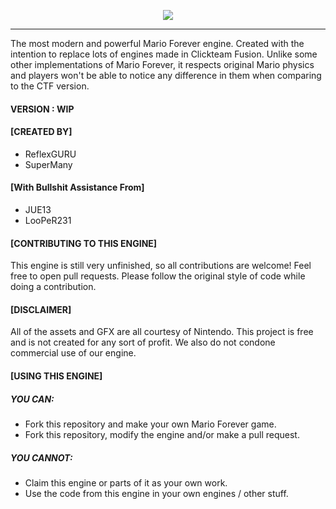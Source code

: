 <p align="center">
  <img src="https://cdn.discordapp.com/attachments/818109948490809347/847935718156402718/team_ce.png">
</p>

------------

The most modern and powerful Mario Forever engine. Created with the intention to replace lots of engines made in Clickteam Fusion.
Unlike some other implementations of Mario Forever, it respects original Mario physics and players won't be able to notice any difference in them when comparing to the CTF version.

#### VERSION : WIP

#### [CREATED BY]
- ReflexGURU
- SuperMany

#### [With Bullshit Assistance From]
- JUE13
- LooPeR231

#### [CONTRIBUTING TO THIS ENGINE]
This engine is still very unfinished, so all contributions are welcome! Feel free to open pull requests.
Please follow the original style of code while doing a contribution.

#### [DISCLAIMER]
All of the assets and GFX are all courtesy of Nintendo. This project is free
and is not created for any sort of profit. We also do not condone commercial use
of our engine.

#### [USING THIS ENGINE]
##### YOU CAN:
- Fork this repository and make your own Mario Forever game.
- Fork this repository, modify the engine and/or make a pull request.

##### YOU CANNOT:
- Claim this engine or parts of it as your own work.
- Use the code from this engine in your own engines / other stuff.
